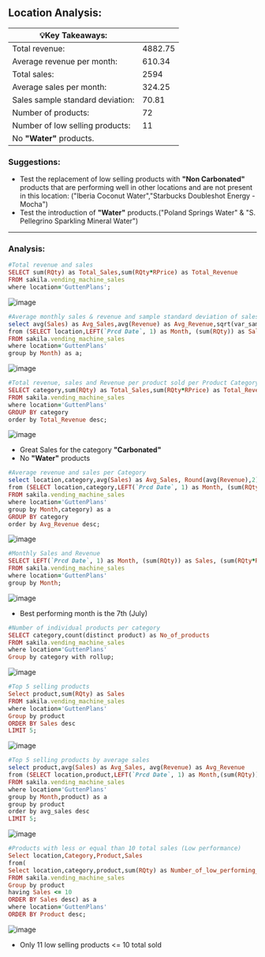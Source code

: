 
## Location Analysis:

| 💡Key Takeaways:| |  
|-----------------|:-------------|   
|Total revenue:|4882.75| 
|Average revenue per month:|610.34| 
|Total sales:|2594| 
|Average sales per month:|324.25| 
|Sales sample standard deviation:|70.81| 
|Number of products:|72| 
|Number of low selling products:|11|
|No **"Water"** products.|

### Suggestions:

- Test the replacement of low selling products with **"Non Carbonated"** products that are performing well in other locations and are not present in this location: ("Iberia Coconut Water","Starbucks Doubleshot Energy - Mocha")
- Test the introduction of **"Water"** products.("Poland Springs Water" & "S. Pellegrino Sparkling Mineral Water")
---

### Analysis:

```ruby
#Total revenue and sales
SELECT sum(RQty) as Total_Sales,sum(RQty*RPrice) as Total_Revenue
FROM sakila.vending_machine_sales
where location='GuttenPlans';
```

![image](https://user-images.githubusercontent.com/69303154/209810738-94f1b293-a8ad-40ea-8c5a-732172b460f9.png)

```ruby
#Average monthly sales & revenue and sample standard deviation of sales
select avg(Sales) as Avg_Sales,avg(Revenue) as Avg_Revenue,sqrt(var_samp(Sales)) as Sample_standard_deviation
from (SELECT location,LEFT(`Prcd Date`, 1) as Month, (sum(RQty)) as Sales, (sum(RQty*RPrice)) as Revenue
FROM sakila.vending_machine_sales
where location='GuttenPlans'
group by Month) as a;
```
![image](https://user-images.githubusercontent.com/69303154/209835268-e3ff08a7-f3b6-4f17-b891-d4afe7f2f86a.png)


```ruby
#Total revenue, sales and Revenue per product sold per Product Category
SELECT category,sum(RQty) as Total_Sales,sum(RQty*RPrice) as Total_Revenue,Round(sum(RQty*RPrice)/sum(RQty),2) as Marginal_Revenue
FROM sakila.vending_machine_sales
where location='GuttenPlans'
GROUP BY category
order by Total_Revenue desc;
```

![image](https://user-images.githubusercontent.com/69303154/209811169-4ca2954a-c7d1-4ff0-9041-37856c87827b.png)

- Great Sales for the category **"Carbonated"**
- No **"Water"** products

```ruby
#Average revenue and sales per Category
select location,category,avg(Sales) as Avg_Sales, Round(avg(Revenue),2) as Avg_Revenue
from (SELECT location,category,LEFT(`Prcd Date`, 1) as Month, (sum(RQty)) as Sales, (sum(RQty*RPrice)) as Revenue
FROM sakila.vending_machine_sales
where location='GuttenPlans'
group by Month,category) as a
GROUP BY category
order by Avg_Revenue desc;
```

![image](https://user-images.githubusercontent.com/69303154/209812014-41e87149-e422-4a64-ba79-863402af894e.png)

```ruby
#Monthly Sales and Revenue
SELECT LEFT(`Prcd Date`, 1) as Month, (sum(RQty)) as Sales, (sum(RQty*RPrice)) as Revenue
FROM sakila.vending_machine_sales
where location='GuttenPlans'
group by Month;
```

![image](https://user-images.githubusercontent.com/69303154/209812596-ae62d16d-2785-4c66-86f5-16cdb7a4147c.png)

- Best performing month is the 7th (July)

```ruby
#Number of individual products per category
SELECT category,count(distinct product) as No_of_products
FROM sakila.vending_machine_sales
where location='GuttenPlans'
Group by category with rollup;
```

![image](https://user-images.githubusercontent.com/69303154/209812915-e84bf737-87a2-43ef-a18b-4311c05ec02c.png)


```ruby
#Top 5 selling products
Select product,sum(RQty) as Sales
FROM sakila.vending_machine_sales
where location='GuttenPlans'
Group by product
ORDER BY Sales desc
LIMIT 5;
```

![image](https://user-images.githubusercontent.com/69303154/209813025-78a2abf3-430d-4885-be65-dcb5da369174.png)

```ruby
#Top 5 selling products by average sales
select product,avg(Sales) as Avg_Sales, avg(Revenue) as Avg_Revenue
from (SELECT location,product,LEFT(`Prcd Date`, 1) as Month,(sum(RQty)) as Sales, (sum(RQty*RPrice)) as Revenue
FROM sakila.vending_machine_sales
where location='GuttenPlans'
group by Month,product) as a
group by product
order by avg_sales desc
LIMIT 5;
```

![image](https://user-images.githubusercontent.com/69303154/209816829-530c1c34-c258-41db-891c-c6dc33c64015.png)


```ruby
#Products with less or equal than 10 total sales (Low performance)
Select location,Category,Product,Sales
from(
Select location,category,product,sum(RQty) as Number_of_low_performing_products
FROM sakila.vending_machine_sales
Group by product
having Sales <= 10
ORDER BY Sales desc) as a
where location='GuttenPlans'
ORDER BY Product desc;
```

![image](https://user-images.githubusercontent.com/69303154/209825411-802e29fe-8546-4bd5-9e0c-a236a2733b8a.png)

- Only 11 low selling products <= 10 total sold
